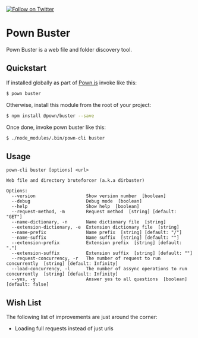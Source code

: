 [![Follow on Twitter](https://img.shields.io/twitter/follow/pownjs.svg?logo=twitter)](https://twitter.com/pownjs)

# Pown Buster 

Pown Buster is a web file and folder discovery tool.

## Quickstart

If installed globally as part of [Pown.js](https://github.com/pownjs/pown) invoke like this:

```sh
$ pown buster
```

Otherwise, install this module from the root of your project:

```sh
$ npm install @pown/buster --save
```

Once done, invoke pown buster like this:

```sh
$ ./node_modules/.bin/pown-cli buster
```

## Usage

```
pown-cli buster [options] <url>

Web file and directory bruteforcer (a.k.a dirbuster)

Options:
  --version                   Show version number  [boolean]
  --debug                     Debug mode  [boolean]
  --help                      Show help  [boolean]
  --request-method, -m        Request method  [string] [default: "GET"]
  --name-dictionary, -n       Name dictionary file  [string]
  --extension-dictionary, -e  Extension dictionary file  [string]
  --name-prefix               Name prefix  [string] [default: "/"]
  --name-suffix               Name suffix  [string] [default: ""]
  --extension-prefix          Extension prefix  [string] [default: "."]
  --extension-suffix          Extension suffix  [string] [default: ""]
  --request-concurrency, -r   The number of request to run concurrently  [string] [default: Infinity]
  --load-concurrency, -l      The number of assync operations to run concurrently  [string] [default: Infinity]
  --yes, -y                   Answer yes to all questions  [boolean] [default: false]
```

## Wish List

The following list of improvements are just around the corner:

* Loading full requests instead of just uris
